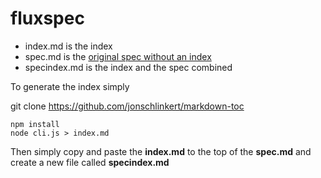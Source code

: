 # fluxspec

* index.md is the index
* spec.md is the
[original spec without an index](https://github.com/influxdata/flux/blob/master/docs/SPEC.md)
* specindex.md is the index and the spec combined

To generate the index simply

git clone https://github.com/jonschlinkert/markdown-toc

```
npm install
node cli.js > index.md
```

Then simply copy and paste the **index.md** to the top of the **spec.md**
and create a new file called **specindex.md**
